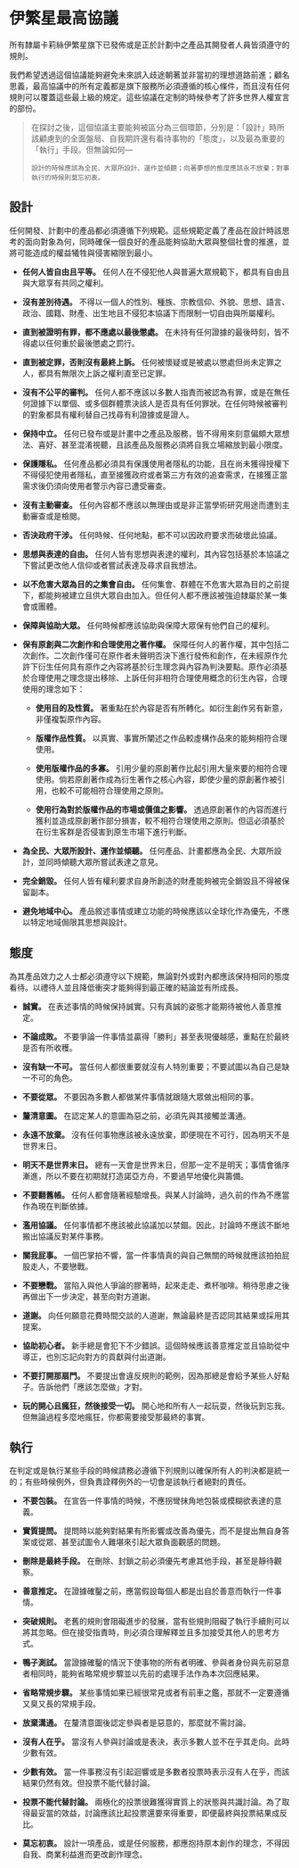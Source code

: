# 伊繁星最高協議

所有隸屬卡莉絲伊繁星旗下已發佈或是正於計劃中之產品其開發者人員皆須遵守的規則。

我們希望透過這個協議能夠避免未來誤入歧途朝著並非當初的理想道路前進；顧名思義，最高協議中的所有定義都是旗下服務所必須遵循的核心條件，而且沒有任何規則可以覆蓋這些最上級的規定。這些協議在定制的時候參考了許多世界人權宣言的部份。

> 在探討之後，這個協議主要能夠被區分為三個環節，分別是：「設計」時所該顧慮到的全面盤局、自我期許還有看待事物的「態度」，以及最為重要的「執行」手段。但無論如何—
> ```
> 設計的時候應該為全民、大眾所設計、運作並傾聽；向著夢想的態度應該永不放棄；對事執行的時候則莫忘初衷。
> ```

## 設計

任何開發、計劃中的產品都必須遵循下列規範。這些規範定義了產品在設計時該思考的面向對象為何，同時確保一個良好的產品能夠協助大眾與整個社會的推進，並將可能造成的權益犧牲與侵害縮限到最小。

* **任何人皆自由且平等。** 任何人在不侵犯他人與普遍大眾規範下，都具有自由且與大眾享有共同之權利。

* **沒有差別待遇。** 不得以一個人的性別、種族、宗教信仰、外貌、思想、語言、政治、國籍、財產、出生地且不侵犯本協議下而限制一切自由與所屬權利。

* **直到被證明有罪，都不應處以最後懲處。** 在未持有任何證據的最後時刻，皆不得處以任何重於最後懲處之罰行。

* **直到被定罪，否則沒有最終上訴。** 任何被懷疑或是被處以懲處但尚未定罪之人，都具有無限次上訴之權利直至已定罪。

* **沒有不公平的審判。** 任何人都不應該以多數人指責而被認為有罪，或是在無任何證據下以單個、或多個群體票決該人是否具有任何罪狀。在任何時候被審判的對象都具有權利替自己找尋有利證據或是證人。

* **保持中立。** 任何已發布或是計畫中之產品及服務，皆不得用來刻意偏頗大眾想法、喜好、甚至混淆視聽，且該產品及服務必須將自我立場縮放到最小限度。

* **保護隱私。** 任何產品都必須具有保護使用者隱私的功能，且在尚未獲得授權下不得侵犯使用者隱私，直至接獲政府或者第三方有效的追查需求，在接獲正當需求後仍須向使用者警示內容已遭受審查。

* **沒有主動審查。** 任何內容都不應該以無理由或是非正當學術研究用途而遭到主動審查或是檢閱。

* **否決政府干涉。** 任何時候、任何地點，都不可以因政府要求而破壞此協議。

* **思想與表達的自由。** 任何人皆有思想與表達的權利，其內容包括基於本協議之下嘗試更改他人信仰或者嘗試表達及尋求自我想法。

* **以不危害大眾為目的之集會自由。** 任何集會、群體在不危害大眾為目的之前提下，都能夠被建立且供大眾自由加入。但任何人都不應該被強迫隸屬於某一集會或團體。

* **保障與協助大眾。** 任何時候都應該協助與保障大眾保有他們自己的權利。

* **保有原創與二次創作和合理使用之著作權。** 保障任何人的著作權，其中包括二次創作。二次創作僅可在原作者未聲明否決下進行發佈和創作，在未經原作允許下衍生任何具有原作之內容將基於衍生理念與內容為判決要點。原作必須基於合理使用之理念提出移除、上訴任何非相符合理使用概念的衍生內容，合理使用的理念如下：

  * **使用目的及性質。** 著重點在於內容是否有所轉化。如衍生創作另有新意，非僅複製原作內容。

  * **版權作品性質。** 以真實、事實所闡述之作品較虛構作品來的能夠相符合理使用。

  * **使用版權作品的多寡。** 引用少量的原創著作比起引用大量來要的相符合理使用。倘若原創著作成為衍生著作之核心內容，即使少量的原創著作被引用，也較不可能相符合理使用之原則。

  * **使用行為對於版權作品的市場或價值之影響。** 透過原創著作的內容而進行獲利並造成原創著作部分損害，較不相符合理使用之原則。但這必須基於在衍生客群是否侵害到原生市場下進行判斷。

* **為全民、大眾所設計、運作並傾聽。** 任何產品、計畫都應為全民、大眾所設計，並同時傾聽大眾所嘗試表達之意見。

* **完全銷毀。** 任何人皆有權利要求自身所創造的財產能夠被完全銷毀且不得被保留副本。

* **避免地域中心。** 產品敘述事情或建立功能的時候應該以全球化作為優先，不應以特定地域侷限其思想與設計。

## 態度

為其產品效力之人士都必須遵守以下規範，無論對外或對內都應該保持相同的態度看待。以禮待人並且降低衝突才能夠得到最正確的結論並有所成長。

* **誠實。** 在表述事情的時候保持誠實。只有真誠的姿態才能期待被他人善意推定。

* **不論成敗。** 不要爭論一件事情並贏得「勝利」甚至表現優越感，重點在於最終是否有所收穫。

* **沒有缺一不可。** 當任何人都很重要就沒有人特別重要；不要試圖以為自己是缺一不可的角色。

* **不要從眾。** 不要因為多數人都做某件事情就跟隨大眾做出相同的事。

* **釐清意圖。** 在認定某人的意圖為惡之前，必須先與其接觸並溝通。

* **永遠不放棄。** 沒有任何事物應該被永遠放棄，即便現在不可行，因為明天不是世界末日。

* **明天不是世界末日。** 總有一天會是世界末日，但那一定不是明天；事情會循序漸進，所以不要在初期就打造諾亞方舟，不要過早地優化與籌備。

* **不要翻舊帳。** 任何人都會隨著經驗增長。與某人討論時，過久前的作為不應當作為現在判斷依據。

* **濫用協議。** 任何事情都不應該被此協議加以禁錮。因此，討論時不應該不斷地搬出協議反對某件事務。

* **關我屁事。** 一個巴掌拍不響，當一件事情真的與自己無關的時候就應該拍拍屁股走人，不要戀戰。

* **不要戀戰。** 當陷入與他人爭論的膠著時，起來走走、煮杯咖啡。稍待思慮之後再做出下一步決定，甚至向對方道謝。

* **道謝。** 向任何願意花費時間交談的人道謝，無論最終是否認同其結果或採用其提案。

* **協助初心者。** 新手總是會犯下不少錯誤。這個時候應該善意推定並且協助從中導正，也別忘記向對方的貢獻與付出道謝。

* **不要打開那扇門。** 不要提出會違反規則的範例，因為那總是會給予某些人好點子。告訴他們「應該怎麼做」才對。

* **玩的開心且瘋狂，然後接受一切。** 開心地和所有人一起玩耍，然後玩到忘我。但無論過程多麼地瘋狂，你都需要接受那最終的事實。

## 執行

在判定或是執行某些手段的時候請務必遵循下列規則以確保所有人的判決都是統一的；有些時候例外，但負責詮釋例外的一切會是該執行者絕對的責任。

* **不要包裝。** 在宣告一件事情的時候，不應拐彎抹角地包裝或模糊欲表達的意義。

* **實質提問。** 提問時以能夠對結果有所影響或改善為優先，而不是提出無自身答案或從眾、甚至試圖令人難堪來引起大眾負面觀感的問題。

* **刪除是最終手段。** 在刪除、封鎖之前必須優先考慮其他手段，甚至是靜待觀察。

* **善意推定。** 在證據確鑿之前，應當假設每個人都是出自於善意而執行一件事情。

* **突破規則。** 老舊的規則會阻礙進步的發展，當有些規則阻礙了執行手續則可以將其忽略。但在接受指責時，則必須合理解釋並且多加接受其他人的思考方式。

* **鴨子測試。** 當證據確鑿的情況下使事物的所有者明確、參與者身份與先前惡意者相同時，能夠省略常規步驟並以先前的處理手法作為本次回應結果。

* **省略常規步驟。** 某些事情如果已經很常見或者有前車之鑑，那就不一定要遵循又臭又長的常規手段。

* **放棄溝通。** 在釐清意圖後認定參與者是惡意的，那麼就不需討論。

* **沒有人在乎。** 當沒有人參與討論或是表決，表示多數人並不在乎其走向。此時少數有效。

* **少數有效。** 當一件事務沒有引起迴響或是多數者投票時表示沒有人在乎，而該結果仍然有效。但投票不能代替討論。

* **投票不能代替討論。** 兩極化的投票很難獲得實質上的狀態與共識討論。為了取得最妥當的效益，討論應該比起投票還要來得重要，即便最終與投票結果成反比。

* **莫忘初衷。** 設計一項產品，或是任何服務，都應抱持原本創作的理念，不得因自我、商業利益進而更改創作理念。
